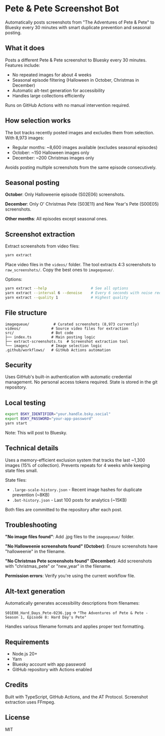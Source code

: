 # Pete & Pete Screenshot Bot

Automatically posts screenshots from "The Adventures of Pete & Pete" to Bluesky every 30 minutes with smart duplicate prevention and seasonal posting.

## What it does

Posts a different Pete & Pete screenshot to Bluesky every 30 minutes. Features include:
- No repeated images for about 4 weeks 
- Seasonal episode filtering (Halloween in October, Christmas in December)
- Automatic alt-text generation for accessibility
- Handles large collections efficiently

Runs on GitHub Actions with no manual intervention required.

## How selection works

The bot tracks recently posted images and excludes them from selection. With 8,973 images:
- Regular months: ~8,600 images available (excludes seasonal episodes)
- October: ~150 Halloween images only
- December: ~200 Christmas images only

Avoids posting multiple screenshots from the same episode consecutively.

## Seasonal posting

**October**: Only Halloweenie episode (S02E06) screenshots.

**December**: Only O' Christmas Pete (S03E11) and New Year's Pete (S00E05) screenshots.

**Other months**: All episodes except seasonal ones.

## Screenshot extraction

Extract screenshots from video files:

```bash
yarn extract
```

Place video files in the `videos/` folder. The tool extracts 4:3 screenshots to `raw_screenshots/`. Copy the best ones to `imagequeue/`.

Options:
```bash
yarn extract --help                    # See all options
yarn extract --interval 6 --denoise    # Every 6 seconds with noise reduction
yarn extract --quality 1               # Highest quality
```

## File structure

```
imagequeue/           # Curated screenshots (8,973 currently)
videos/              # Source video files for extraction
src/                 # Bot code
├── index.ts         # Main posting logic
├── extract-screenshots.ts  # Screenshot extraction tool
└── images/          # Image selection logic
.github/workflows/   # GitHub Actions automation
```

## Security

Uses GitHub's built-in authentication with automatic credential management. No personal access tokens required. State is stored in the git repository.

## Local testing

```bash
export BSKY_IDENTIFIER="your.handle.bsky.social"
export BSKY_PASSWORD="your-app-password"
yarn start
```

Note: This will post to Bluesky.

## Technical details

Uses a memory-efficient exclusion system that tracks the last ~1,300 images (15% of collection). Prevents repeats for 4 weeks while keeping state files small.

State files:
- `.large-scale-history.json` - Recent image hashes for duplicate prevention (~8KB)
- `.bot-history.json` - Last 100 posts for analytics (~15KB)

Both files are committed to the repository after each post.

## Troubleshooting

**"No image files found"**: Add .jpg files to the `imagequeue/` folder.

**"No Halloweenie screenshots found" (October)**: Ensure screenshots have "halloweenie" in the filename.

**"No Christmas Pete screenshots found" (December)**: Add screenshots with "christmas_pete" or "new_year" in the filename.

**Permission errors**: Verify you're using the current workflow file.

## Alt-text generation

Automatically generates accessibility descriptions from filenames:

`S01E08_Hard_Days_Pete-0236.jpg` → `"The Adventures of Pete & Pete - Season 1, Episode 8: Hard Day's Pete"`

Handles various filename formats and applies proper text formatting.

## Requirements

- Node.js 20+
- Yarn
- Bluesky account with app password
- GitHub repository with Actions enabled

## Credits

Built with TypeScript, GitHub Actions, and the AT Protocol. Screenshot extraction uses FFmpeg.

## License

MIT
